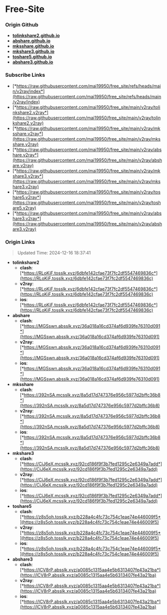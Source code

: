 # Free-Site

### Origin Github

- [**tolinkshare2.github.io**](https://github.com/tolinkshare2/tolinkshare2.github.io)
- [**abshare.github.io**](https://github.com/abshare/abshare.github.io)
- [**mksshare.github.io**](https://github.com/mksshare/mksshare.github.io)
- [**mkshare3.github.io**](https://github.com/mkshare3/mkshare3.github.io)
- [**toshare5.github.io**](https://github.com/toshare5/toshare5.github.io)
- [**abshare3.github.io**](https://github.com/abshare3/abshare3.github.io)

### Subscribe Links

- [*https://raw.githubusercontent.com/mai19950/free_site/refs/heads/main/v2ray/index*](https://raw.githubusercontent.com/mai19950/free_site/refs/heads/main/v2ray/index)
- [*https://raw.githubusercontent.com/mai19950/free_site/main/v2ray/tolinkshare2.v2ray*](https://raw.githubusercontent.com/mai19950/free_site/main/v2ray/tolinkshare2.v2ray)
- [*https://raw.githubusercontent.com/mai19950/free_site/main/v2ray/mksshare.v2ray*](https://raw.githubusercontent.com/mai19950/free_site/main/v2ray/mksshare.v2ray)
- [*https://raw.githubusercontent.com/mai19950/free_site/main/v2ray/abshare.v2ray*](https://raw.githubusercontent.com/mai19950/free_site/main/v2ray/abshare.v2ray)
- [*https://raw.githubusercontent.com/mai19950/free_site/main/v2ray/mkshare3.v2ray*](https://raw.githubusercontent.com/mai19950/free_site/main/v2ray/mkshare3.v2ray)
- [*https://raw.githubusercontent.com/mai19950/free_site/main/v2ray/toshare5.v2ray*](https://raw.githubusercontent.com/mai19950/free_site/main/v2ray/toshare5.v2ray)
- [*https://raw.githubusercontent.com/mai19950/free_site/main/v2ray/abshare3.v2ray*](https://raw.githubusercontent.com/mai19950/free_site/main/v2ray/abshare3.v2ray)

### Origin Links

> Updated Time: 2024-12-16 18:37:41

- **tolinkshare2**
  - **clash**: [*https://RLoKiF.tosslk.xyz/6dbfe142cfae73f7fc2df5547469836c*](https://RLoKiF.tosslk.xyz/6dbfe142cfae73f7fc2df5547469836c)
  - **v2ray**: [*https://RLoKiF.tosslk.xyz/6dbfe142cfae73f7fc2df5547469836c*](https://RLoKiF.tosslk.xyz/6dbfe142cfae73f7fc2df5547469836c)
  - **ios**: [*https://RLoKiF.tosslk.xyz/6dbfe142cfae73f7fc2df5547469836c*](https://RLoKiF.tosslk.xyz/6dbfe142cfae73f7fc2df5547469836c)
- **abshare**
  - **clash**: [*https://MGSswn.absslk.xyz/36a018a16cd374af6d939fe76310d091*](https://MGSswn.absslk.xyz/36a018a16cd374af6d939fe76310d091)
  - **v2ray**: [*https://MGSswn.absslk.xyz/36a018a16cd374af6d939fe76310d091*](https://MGSswn.absslk.xyz/36a018a16cd374af6d939fe76310d091)
  - **ios**: [*https://MGSswn.absslk.xyz/36a018a16cd374af6d939fe76310d091*](https://MGSswn.absslk.xyz/36a018a16cd374af6d939fe76310d091)
- **mksshare**
  - **clash**: [*https://392nSA.mcsslk.xyz/8a5d17d747376e956c5977d2bffc36b8*](https://392nSA.mcsslk.xyz/8a5d17d747376e956c5977d2bffc36b8)
  - **v2ray**: [*https://392nSA.mcsslk.xyz/8a5d17d747376e956c5977d2bffc36b8*](https://392nSA.mcsslk.xyz/8a5d17d747376e956c5977d2bffc36b8)
  - **ios**: [*https://392nSA.mcsslk.xyz/8a5d17d747376e956c5977d2bffc36b8*](https://392nSA.mcsslk.xyz/8a5d17d747376e956c5977d2bffc36b8)
- **mkshare3**
  - **clash**: [*https://CiJ6eX.mcsslk.xyz/92cd186f9f3b7fed1295c2e6349a7add*](https://CiJ6eX.mcsslk.xyz/92cd186f9f3b7fed1295c2e6349a7add)
  - **v2ray**: [*https://CiJ6eX.mcsslk.xyz/92cd186f9f3b7fed1295c2e6349a7add*](https://CiJ6eX.mcsslk.xyz/92cd186f9f3b7fed1295c2e6349a7add)
  - **ios**: [*https://CiJ6eX.mcsslk.xyz/92cd186f9f3b7fed1295c2e6349a7add*](https://CiJ6eX.mcsslk.xyz/92cd186f9f3b7fed1295c2e6349a7add)
- **toshare5**
  - **clash**: [*https://z8s5oh.tosslk.xyz/b228a4c4fc73c754c1eae74e446009f5*](https://z8s5oh.tosslk.xyz/b228a4c4fc73c754c1eae74e446009f5)
  - **v2ray**: [*https://z8s5oh.tosslk.xyz/b228a4c4fc73c754c1eae74e446009f5*](https://z8s5oh.tosslk.xyz/b228a4c4fc73c754c1eae74e446009f5)
  - **ios**: [*https://z8s5oh.tosslk.xyz/b228a4c4fc73c754c1eae74e446009f5*](https://z8s5oh.tosslk.xyz/b228a4c4fc73c754c1eae74e446009f5)
- **abshare3**
  - **clash**: [*https://lCV8rP.absslk.xyz/a0085c1315aa4e5b6313407fe43a21ba*](https://lCV8rP.absslk.xyz/a0085c1315aa4e5b6313407fe43a21ba)
  - **v2ray**: [*https://lCV8rP.absslk.xyz/a0085c1315aa4e5b6313407fe43a21ba*](https://lCV8rP.absslk.xyz/a0085c1315aa4e5b6313407fe43a21ba)
  - **ios**: [*https://lCV8rP.absslk.xyz/a0085c1315aa4e5b6313407fe43a21ba*](https://lCV8rP.absslk.xyz/a0085c1315aa4e5b6313407fe43a21ba)
